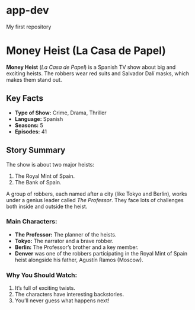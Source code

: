 # app-dev
My first repository
# Money Heist (La Casa de Papel)
 
**Money Heist** (*La Casa de Papel*) is a Spanish TV show about big and exciting heists. The robbers wear red suits and Salvador Dalí masks, which makes them stand out.
 
## Key Facts
- **Type of Show:** Crime, Drama, Thriller  
- **Language:** Spanish  
- **Seasons:** 5  
- **Episodes:** 41  
 
## Story Summary
The show is about two major heists:  
1. The Royal Mint of Spain.  
2. The Bank of Spain.  
 
A group of robbers, each named after a city (like Tokyo and Berlin), works under a genius leader called *The Professor*. They face lots of challenges both inside and outside the heist.
 
### Main Characters:
- **The Professor:** The planner of the heists.  
- **Tokyo:** The narrator and a brave robber.  
- **Berlin:** The Professor’s brother and a key member.
- **Denver** was one of the robbers participating in the Royal Mint of Spain heist alongside his father, Agustín Ramos (Moscow).  
 
### Why You Should Watch:
1. It’s full of exciting twists.  
2. The characters have interesting backstories.  
3. You’ll never guess what happens next!
 
